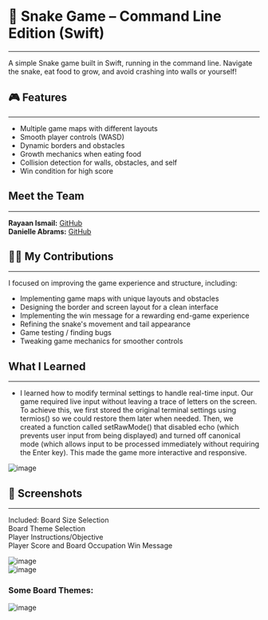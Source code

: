 # 🐍 Snake Game – Command Line Edition (Swift)  
---

A simple Snake game built in Swift, running in the command line. Navigate the snake, eat food to grow, and avoid crashing into walls or yourself!

## 🎮 Features  
---

- Multiple game maps with different layouts  
- Smooth player controls (WASD)  
- Dynamic borders and obstacles  
- Growth mechanics when eating food  
- Collision detection for walls, obstacles, and self  
- Win condition for high score  

## Meet the Team  
---

**Rayaan Ismail:** [GitHub](https://github.com/rayaanismail)  
**Danielle Abrams:** [GitHub](https://github.com/daniabrams333)  

## 👩‍💻 My Contributions  
---

I focused on improving the game experience and structure, including:

- Implementing game maps with unique layouts and obstacles  
- Designing the border and screen layout for a clean interface  
- Implementing the win message for a rewarding end-game experience  
- Refining the snake's movement and tail appearance  
- Game testing / finding bugs  
- Tweaking game mechanics for smoother controls  
## What I Learned
---

- I learned how to modify terminal settings to handle real-time input. Our game required live input without leaving a trace of letters on the screen. To achieve this, we first stored the original terminal settings using termios() so we could restore them later when needed. Then, we created a function called setRawMode() that disabled echo (which prevents user input from being displayed) and turned off canonical mode (which allows input to be processed immediately without requiring the Enter key). This made the game more interactive and responsive.
  
![image](https://github.com/user-attachments/assets/ce96e310-df88-4800-8a65-3a812a930976)


## 📸 Screenshots  
---
Included: 
Board Size Selection  
Board Theme Selection  
Player Instructions/Objective  
Player Score and Board Occupation
Win Message

![image](https://github.com/user-attachments/assets/3e13afbe-eddc-48ec-b8e2-ff9121d2af6d)  
![image](https://github.com/user-attachments/assets/e3d7262f-40a7-4e97-832f-37e44e7243e2)

### Some Board Themes:  
![image](https://github.com/user-attachments/assets/38d7728b-0b35-46ca-9b6c-d18d6a416e3b)  
